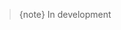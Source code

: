 <!-- Space: ~213834277 -->
<!-- Parent: Web Documentation -->
<!-- Parent: Vue Components -->
<!-- Title: Media -->
<!-- Layout: (plain) -->

> {note} In development
